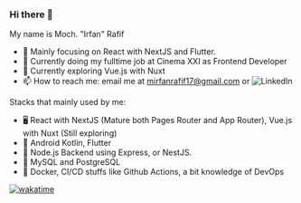 ### Hi there 👋

My name is Moch. "Irfan" Rafif

- 🔎 Mainly focusing on React with NextJS and Flutter. 
- 👷 Currently doing my fulltime job at Cinema XXI as Frontend Developer
- 🌱 Currently exploring Vue.js with Nuxt 
- 📫 How to reach me: email me at mirfanrafif17@gmail.com or ![LinkedIn](https://www.linkedin.com/in/mirfanrafif17/)

Stacks that mainly used by me:
- 🖥️ React with NextJS (Mature both Pages Router and App Router), Vue.js with Nuxt (Still exploring)
- 📱 Android Kotlin, Flutter
- 🍝 Node.js Backend using Express, or NestJS.
- 🧾 MySQL and PostgreSQL
- 🎹 Docker, CI/CD stuffs like Github Actions, a bit knowledge of DevOps


[![wakatime](https://wakatime.com/badge/user/adccd9a4-6c79-4608-bfcd-0187030991da.svg)](https://wakatime.com/@adccd9a4-6c79-4608-bfcd-0187030991da)

<!--
**mirfanrafif/mirfanrafif** is a ✨ _special_ ✨ repository because its `README.md` (this file) appears on your GitHub profile.

Here are some ideas to get you started:

- 🔭 I’m currently working on ...
- 🌱 I’m currently learning ...
- 👯 I’m looking to collaborate on ...
- 🤔 I’m looking for help with ...
- 💬 Ask me about ...
- 📫 How to reach me: ...
- 😄 Pronouns: ...
- ⚡ Fun fact: ...
-->
